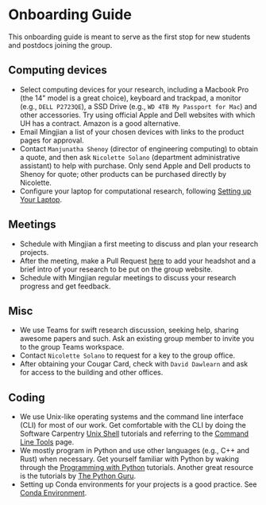 # Onboarding Guide

This onboarding guide is meant to serve as the first stop for new students and
postdocs joining the group.

## Computing devices

- Select computing devices for your research, including a Macbook Pro (the 14" model
  is a great choice), keyboard and trackpad, a monitor (e.g., `DELL P2723QE`),
  a SSD Drive (e.g., `WD 4TB My Passport for Mac`) and other accessories.
  Try using official Apple and Dell websites with which UH has a contract. Amazon is a good alternative.
- Email Mingjian a list of your chosen devices with links to the product pages for approval.
- Contact `Manjunatha Shenoy` (director of engineering computing) to obtain a quote,
  and then ask `Nicolette Solano` (department administrative assistant) to help with purchase.
  Only send Apple and Dell products to Shenoy for quote; other products can be purchased directly
  by Nicolette.
- Configure your laptop for computational research, following [Setting up Your Laptop](label:laptop).

## Meetings

- Schedule with Mingjian a first meeting to discuss and plan your research projects.
- After the meeting, make a Pull Request [here](https://github.com/wengroup/group_website)
  to add your headshot and a brief intro of your research to be put on the group website.
- Schedule with Mingjian regular meetings to discuss your research progress and
  get feedback.

## Misc

- We use Teams for swift research discussion, seeking help, sharing awesome papers
  and such. Ask an existing group member to invite you to the group Teams workspace.
- Contact `Nicolette Solano` to request for a key to the group office.
- After obtaining your Cougar Card, check with `David Dawlearn` and ask for access to the building and other offices.

## Coding

- We use Unix-like operating systems and the command line interface (CLI) for most of our work.
  Get comfortable with the CLI by doing the Software Carpentry [Unix Shell](https://swcarpentry.github.io/shell-novice/)
  tutorials and referring to the [Command Line Tools](label:cli) page.
- We mostly program in Python and use other languages (e.g., C++ and Rust) when necessary.
  Get yourself familiar with Python by waking through the [Programming with
  Python](https://swcarpentry.github.io/python-novice-inflammation/) tutorials.
  Another great resource is the tutorials by [The Python Guru](https://thepythonguru.com).
- Setting up Conda environments for your projects is a good practice. See [Conda Environment](label:conda).

